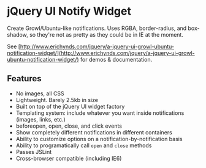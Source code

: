 # jQuery UI Notify Widget

Create Growl/Ubuntu-like notifications.  Uses RGBA, border-radius, and box-shadow, so they're not as pretty as they could be in IE at the moment.

See [http://www.erichynds.com/jquery/a-jquery-ui-growl-ubuntu-notification-widget/](http://www.erichynds.com/jquery/a-jquery-ui-growl-ubuntu-notification-widget/) for demos & documentation.

## Features

- No images, all CSS
- Lightweight.  Barely 2.5kb in size
- Built on top of the jQuery UI widget factory
- Templating system: include whatever you want inside notifications (images, links, etc.)
- beforeopen, open, close, and click events
- Show completely different notifications in different containers
- Ability to customize options on a notification-by-notification basis
- Ability to programatically call `open` and `close` methods
- Passes JSLint
- Cross-browser compatible (including IE6)

